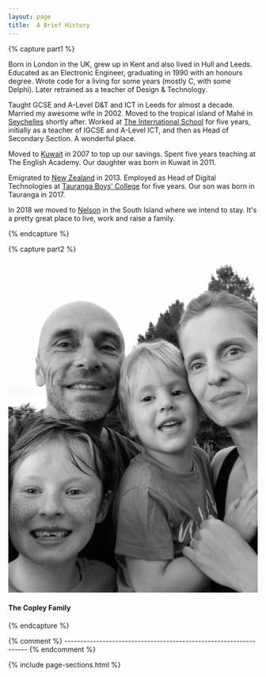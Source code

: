 ```yaml
---
layout: page
title:  A Brief History
---
```


{% capture part1 %}

Born in London in the UK, grew up in Kent and also lived in Hull and Leeds. Educated as an Electronic Engineer, graduating in 1990 with an honours degree. Wrote code for a living for some years (mostly C, with some Delphi). Later retrained as a teacher of Design & Technology. 

Taught GCSE and A-Level D&T and ICT in Leeds for almost a decade. Married my awesome wife in 2002. Moved to the tropical island of Mahé in [Seychelles](https://www.seychelles.com) shortly after. Worked at [The International School](https://iss.sc/) for five years, initially as a teacher of IGCSE and A-Level ICT, and then as Head of Secondary Section. A wonderful place.

Moved to [Kuwait](https://simple.wikipedia.org/wiki/Kuwait) in 2007 to top up our savings. Spent five years teaching at The English Academy. Our daughter was born in Kuwait in 2011.

Emigrated to [New Zealand](https://www.newzealand.com/int/) in 2013. Employed as Head of Digital Technologies at [Tauranga Boys' College](https://www.tbc.school.nz) for five years. Our son was born in Tauranga in 2017. 

In 2018 we moved to [Nelson](https://www.nelsontasman.nz) in the South Island where we intend to stay. It's a pretty great place to live, work and raise a family. 

{% endcapture %}


{% capture part2 %}

![The Copley family](assets/images/copleys.jpg)

#### The Copley Family

{% endcapture %}



{% comment %} ------------------------------------------------------------------ {% endcomment %}


{% include page-sections.html %}
